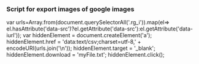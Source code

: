 ### Script for export images of google images

var urls=Array.from(document.querySelectorAll('.rg_i')).map(el=> el.hasAttribute('data-src')?el.getAttribute('data-src'):el.getAttribute('data-iurl'));
var hiddenElement = document.createElement('a');
hiddenElement.href = 'data:text/csv;charset=utf-8,' + encodeURI(urls.join('\n'));
hiddenElement.target = '_blank';
hiddenElement.download = 'myFile.txt';
hiddenElement.click();